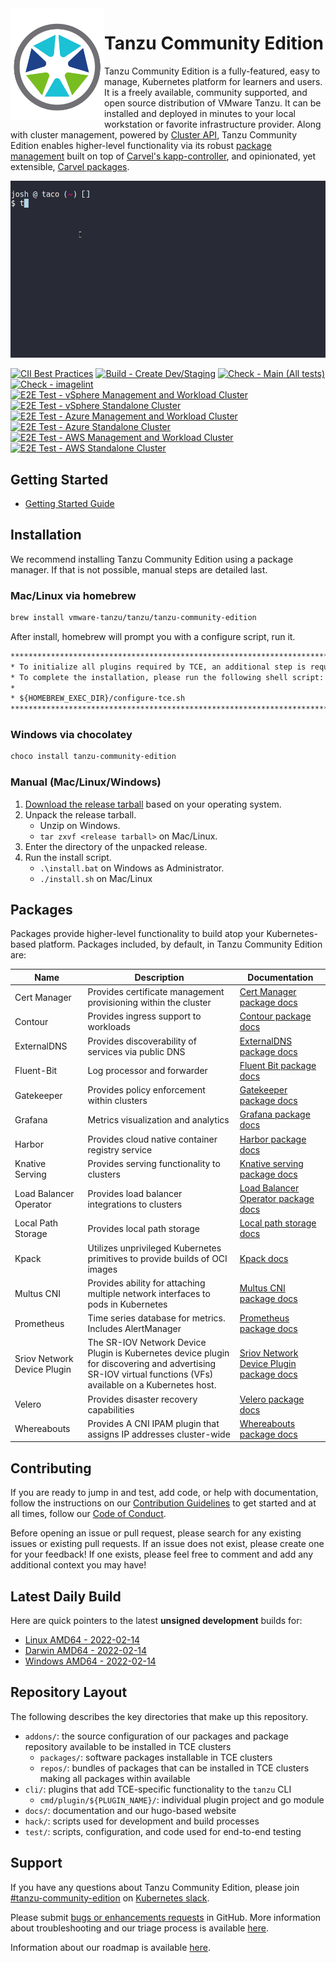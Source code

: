 <!-- markdownlint-disable MD033 -->
<img src="docs/images/logos/tce-logo-only.png" width="150" align="left">

# Tanzu Community Edition

Tanzu Community Edition is a fully-featured, easy to manage, Kubernetes platform
for learners and users. It is a freely available, community supported, and open
source distribution of VMware Tanzu. It can be installed and deployed in minutes to your
local workstation or favorite infrastructure provider. Along with cluster
management, powered by [Cluster API](https://github.com/kubernetes-sigs/cluster-api),
Tanzu Community Edition enables higher-level functionality via its robust
[package management](https://tanzucommunityedition.io/docs/latest/package-management)
built on top of [Carvel's kapp-controller](https://carvel.dev/kapp-controller/),
and opinionated, yet extensible, [Carvel packages](#packages).

![overview](docs/images/overview.gif)

[![CII Best Practices](https://bestpractices.coreinfrastructure.org/projects/4906/badge)](https://bestpractices.coreinfrastructure.org/projects/4906)
[![Build - Create Dev/Staging](https://github.com/vmware-tanzu/community-edition/actions/workflows/build-staging.yaml/badge.svg)](https://github.com/vmware-tanzu/community-edition/actions/workflows/build-staging.yaml)
[![Check - Main (All tests)](https://github.com/vmware-tanzu/community-edition/actions/workflows/check-main.yaml/badge.svg)](https://github.com/vmware-tanzu/community-edition/actions/workflows/check-main.yaml)
[![Check - imagelint](https://github.com/vmware-tanzu/community-edition/actions/workflows/check-imagelint.yaml/badge.svg)](https://github.com/vmware-tanzu/community-edition/actions/workflows/check-imagelint.yaml)
[![E2E Test - vSphere Management and Workload Cluster](https://github.com/vmware-tanzu/community-edition/actions/workflows/e2e-vsphere-management-and-workload-cluster.yaml/badge.svg)](https://github.com/vmware-tanzu/community-edition/actions/workflows/e2e-vsphere-management-and-workload-cluster.yaml)
[![E2E Test - vSphere Standalone Cluster](https://github.com/vmware-tanzu/community-edition/actions/workflows/e2e-vsphere-standalone-cluster.yaml/badge.svg)](https://github.com/vmware-tanzu/community-edition/actions/workflows/e2e-vsphere-standalone-cluster.yaml)
[![E2E Test - Azure Management and Workload Cluster](https://github.com/vmware-tanzu/community-edition/actions/workflows/e2e-azure-management-and-workload-cluster.yaml/badge.svg)](https://github.com/vmware-tanzu/community-edition/actions/workflows/e2e-azure-management-and-workload-cluster.yaml)
[![E2E Test - Azure Standalone Cluster](https://github.com/vmware-tanzu/community-edition/actions/workflows/e2e-azure-standalone-cluster.yaml/badge.svg)](https://github.com/vmware-tanzu/community-edition/actions/workflows/e2e-azure-standalone-cluster.yaml)
[![E2E Test - AWS Management and Workload Cluster](https://github.com/vmware-tanzu/community-edition/actions/workflows/e2e-aws-management-and-workload-cluster.yaml/badge.svg)](https://github.com/vmware-tanzu/community-edition/actions/workflows/e2e-aws-management-and-workload-cluster.yaml)
[![E2E Test - AWS Standalone Cluster](https://github.com/vmware-tanzu/community-edition/actions/workflows/e2e-aws-standalone-cluster.yaml/badge.svg)](https://github.com/vmware-tanzu/community-edition/actions/workflows/e2e-aws-standalone-cluster.yaml)

## Getting Started

* [Getting Started Guide](https://tanzucommunityedition.io/docs/latest/getting-started)

## Installation

We recommend installing Tanzu Community Edition using a package manager. If that
is not possible, manual steps are detailed last.

### Mac/Linux via homebrew

```sh
brew install vmware-tanzu/tanzu/tanzu-community-edition
```

After install, homebrew will prompt you with a configure script, run it.

```txt
******************************************************************************
* To initialize all plugins required by TCE, an additional step is required.
* To complete the installation, please run the following shell script:
*
* ${HOMEBREW_EXEC_DIR}/configure-tce.sh
******************************************************************************
```

### Windows via chocolatey

```sh
choco install tanzu-community-edition
```

### Manual (Mac/Linux/Windows)

1. [Download the release tarball](https://github.com/vmware-tanzu/community-edition/releases) based on your operating system.
1. Unpack the release tarball.
    * Unzip on Windows.
    * `tar zxvf <release tarball>` on Mac/Linux.
1. Enter the directory of the unpacked release.
1. Run the install script.
    * `.\install.bat` on Windows as Administrator.
    * `./install.sh` on Mac/Linux

## Packages

Packages provide higher-level functionality to build atop your Kubernetes-based
platform. Packages included, by default, in Tanzu Community Edition are:

| Name | Description | Documentation |
|------|-------------|---------------|
| Cert Manager | Provides certificate management provisioning within the cluster | [Cert Manager package docs](./addons/packages/cert-manager) |
| Contour | Provides ingress support to workloads | [Contour package docs](./addons/packages/contour) |
| ExternalDNS | Provides discoverability of services via public DNS | [ExternalDNS package docs](./addons/packages/external-dns) |
| Fluent-Bit | Log processor and forwarder | [Fluent Bit package docs](./addons/packages/fluent-bit) |
| Gatekeeper | Provides policy enforcement within clusters | [Gatekeeper package docs](./addons/packages/gatekeeper) |
| Grafana | Metrics visualization and analytics | [Grafana package docs](./addons/packages/grafana) |
| Harbor | Provides cloud native container registry service | [Harbor package docs](./addons/packages/harbor) |
| Knative Serving | Provides serving functionality to clusters | [Knative serving package docs](./addons/packages/knative-serving) |
| Load Balancer Operator | Provides load balancer integrations to clusters | [Load Balancer Operator package docs](./addons/packages/ako-operator) |
| Local Path Storage| Provides local path storage | [Local path storage docs](./addons/packages/local-path-storage) |
| Kpack | Utilizes unprivileged Kubernetes primitives to provide builds of OCI images | [Kpack docs](./addons/packages/kpack) |
| Multus CNI | Provides ability for attaching multiple network interfaces to pods in Kubernetes | [Multus CNI package docs](./addons/packages/multus-cni) |
| Prometheus | Time series database for metrics. Includes AlertManager | [Prometheus package docs](./addons/packages/prometheus) |
| Sriov Network Device Plugin | The SR-IOV Network Device Plugin is Kubernetes device plugin for discovering and advertising SR-IOV virtual functions (VFs) available on a Kubernetes host. | [Sriov Network Device Plugin package docs](./addons/packages/sriov-network-device-plugin) |
| Velero | Provides disaster recovery capabilities | [Velero package docs](./addons/packages/velero) |
| Whereabouts | Provides A CNI IPAM plugin that assigns IP addresses cluster-wide | [Whereabouts package docs](./addons/packages/whereabouts) |

## Contributing

If you are ready to jump in and test, add code, or help with documentation,
follow the instructions on our [Contribution Guidelines](https://tanzucommunityedition.io/docs/latest/contribute/contributing/) to
get started and at all times, follow our [Code of
Conduct](./CODE_OF_CONDUCT.md).

Before opening an issue or pull request, please search for any existing issues
or existing pull requests. If an issue does not exist, please create one for
your feedback! If one exists, please feel free to comment and add any
additional context you may have!

## Latest Daily Build

Here are quick pointers to the latest **unsigned development** builds for:

* [Linux AMD64 - 2022-02-14](https://storage.googleapis.com/tce-cli-plugins-staging/build-daily/2022-02-14/tce-linux-amd64-v0.10.0-dev.6.tar.gz)
* [Darwin AMD64 - 2022-02-14](https://storage.googleapis.com/tce-cli-plugins-staging/build-daily/2022-02-14/tce-darwin-amd64-v0.10.0-dev.6.tar.gz)
* [Windows AMD64 - 2022-02-14](https://storage.googleapis.com/tce-cli-plugins-staging/build-daily/2022-02-14/tce-windows-amd64-v0.10.0-dev.6.zip)

## Repository Layout

The following describes the key directories that make up this repository.

* `addons/`: the source configuration of our packages and package repository
  available to be installed in TCE clusters
  * `packages/`: software packages installable in TCE clusters
  * `repos/`: bundles of packages that can be installed in TCE clusters
    making all packages within available
* `cli/`: plugins that add TCE-specific functionality to the `tanzu` CLI
  * `cmd/plugin/${PLUGIN_NAME}/`: individual plugin project and go module
* `docs/`: documentation and our hugo-based website
* `hack/`: scripts used for development and build processes
* `test/`: scripts, configuration, and code used for end-to-end testing

## Support

If you have any questions about Tanzu Community Edition, please join [#tanzu-community-edition](https://kubernetes.slack.com/messages/tanzu-community-edition) on [Kubernetes slack](http://slack.k8s.io/).

Please submit [bugs or enhancements requests](https://github.com/vmware-tanzu/community-edition/issues/new/choose) in GitHub.
More information about troubleshooting and our triage process is available [here](https://tanzucommunityedition.io/docs/latest/trouble-faq/).

Information about our roadmap is available [here](https://github.com/vmware-tanzu/community-edition/blob/main/ROADMAP.md).
